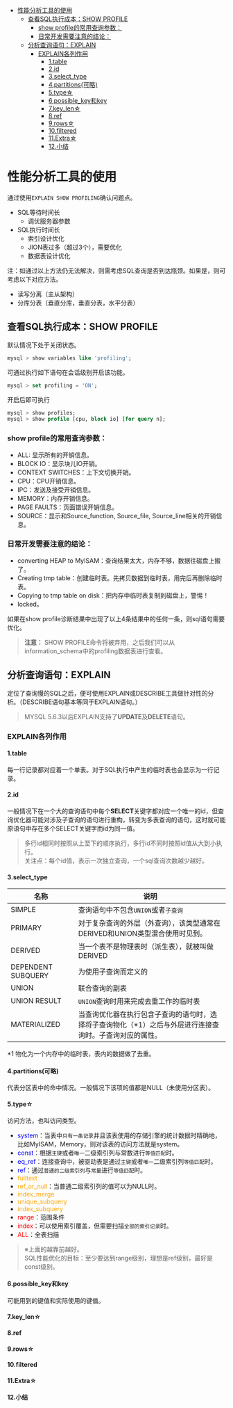 - [性能分析工具的使用](#性能分析工具的使用)
  - [查看SQL执行成本：SHOW PROFILE](#查看sql执行成本show-profile)
    - [show profile的常用查询参数：](#show-profile的常用查询参数)
    - [日常开发需要注意的结论：](#日常开发需要注意的结论)
  - [分析查询语句：EXPLAIN](#分析查询语句explain)
    - [EXPLAIN各列作用](#explain各列作用)
      - [1.table](#1table)
      - [2.id](#2id)
      - [3.select_type](#3select_type)
      - [4.partitions(可略)](#4partitions可略)
      - [5.type☆](#5type)
      - [6.possible_key和key](#6possible_key和key)
      - [7.key_len☆](#7key_len)
      - [8.ref](#8ref)
      - [9.rows☆](#9rows)
      - [10.filtered](#10filtered)
      - [11.Extra☆](#11extra)
      - [12.小结](#12小结)


  
    
# 性能分析工具的使用
通过使用`EXPLAIN SHOW PROFILING`确认问题点。  
* SQL等待时间长
    * 调优服务器参数
* SQL执行时间长
    * 索引设计优化
    * JION表过多（超过3个），需要优化
    * 数据表设计优化

注：如通过以上方法仍无法解决，则需考虑SQL查询是否到达瓶颈。如果是，则可考虑以下对应方法。
* 读写分离（主从架构）
* 分库分表（垂直分库，垂直分表，水平分表）

## 查看SQL执行成本：SHOW PROFILE
默认情况下处于关闭状态。
```sql
mysql > show variables like 'profiling';
```

可通过执行如下语句在会话级别开启该功能。
```sql
mysql > set profiling = 'ON';
```

开启后即可执行
```sql
mysql > show profiles;
mysql > show profile [cpu, block io] [for query n];
 ```
### show profile的常用查询参数：
* ALL: 显示所有的开销信息。
* BLOCK IO：显示块儿IO开销。
* CONTEXT SWITCHES：上下文切换开销。
* CPU：CPU开销信息。
* IPC：发送及接受开销信息。
* MEMORY：内存开销信息。
* PAGE FAULTS：页面错误开销信息。
* SOURCE：显示和Source_function, Source_file, Source_line相关的开销信息。

### 日常开发需要注意的结论：
* converting HEAP to MyISAM：查询结果太大，内存不够，数据往磁盘上搬了。
* Creating tmp table：创建临时表。先拷贝数据到临时表，用完后再删除临时表。
* Copying to tmp table on disk：把内存中临时表复制到磁盘上，警惕！
* locked。  
  
如果在show profile诊断结果中出现了以上4条结果中的任何一条，则sql语句需要优化。  

>**注意：**
SHOW PROFILE命令将被弃用，之后我们可以从information_schema中的profiling数据表进行查看。

## 分析查询语句：EXPLAIN
定位了查询慢的SQL之后，便可使用EXPLAIN或DESCRIBE工具做针对性的分析。（DESCRIBE语句基本等同于EXPLAIN语句。）

>MYSQL 5.6.3以后EXPLAIN支持了**UPDATE**及**DELETE**语句。

### EXPLAIN各列作用
#### 1.table
每一行记录都对应着一个单表。对于SQL执行中产生的临时表也会显示为一行记录。
#### 2.id
一般情况下在一个大的查询语句中每个**SELECT**关键字都对应一个唯一的id，但查询优化器可能对涉及子查询的语句进行重构，转变为多表查询的语句，这时就可能原语句中存在多个SELECT关键字而id为同一值。
>多行id相同时按照从上至下的顺序执行，多行id不同时按照id值从大到小执行。  
>关注点：每个id值，表示一次独立查询，一个sql查询次数越少越好。
#### 3.select_type
|名称|说明|
| --- | --- |
|SIMPLE|查询语句中不包含`UNION`或者`子查询`|
|PRIMARY|对于复杂查询的外层（外查询），该类型通常在DERIVED和UNION类型混合使用时见到。|
|DERIVED|当一个表不是物理表时（派生表），就被叫做DERIVED|
|DEPENDENT SUBQUERY|为使用子查询而定义的|
|UNION|联合查询的副表|
|UNION RESULT|`UNION`查询时用来完成去重工作的临时表|
|MATERIALIZED|当查询优化器在执行包含子查询的语句时，选择将子查询物化（*1）之后与外层进行连接查询时。子查询对应的属性。|

*1 物化为一个内存中的临时表，表内的数据做了去重。
#### 4.partitions(可略)
代表分区表中的命中情况。一般情况下该项的值都是NULL（未使用分区表）。
#### 5.type☆
访问方法，也叫访问类型。  
* <font color='blue'>system</font>：当表中`只有一条记录`并且该表使用的存储引擎的统计数据时精确地，比如MyISAM，Memory，则对该表的访问方法就是system。
* <font color='blue'>const</font>：根据`主键`或者`唯一`二级索引列与常数进行`等值匹配`时。
* <font color='blue'>eq_ref</font>：连接查询中，被驱动表是通过`主键`或者`唯一`二级索引列`等值匹配`时。
* <font color='blue'>ref</font>：通过`普通的二级索引列`与`常量`进行`等值匹配`时。
* <font color='orange'>fulltext</font>
* <font color='orange'>ref_or_null</font>：当普通二级索引列的值可以为NULL时。
* <font color='orange'>index_merge</font>
* <font color='orange'>unique_subquery</font>
* <font color='orange'>index_subquery</font>
* <font color='red'>range</font>：范围条件
* <font color='red'>index</font>：可以使用索引覆盖，但需要扫描`全部的索引记录`时。
* <font color='red'>ALL</font>：全表扫描
>※上面的越靠前越好。  
>SQL性能优化的目标：至少要达到range级别，理想是ref级别，最好是const级别。

#### 6.possible_key和key
可能用到的键值和实际使用的键值。
#### 7.key_len☆
#### 8.ref
#### 9.rows☆
#### 10.filtered
#### 11.Extra☆
#### 12.小结